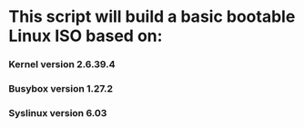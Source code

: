 # This script will build a basic bootable Linux ISO based on:
### Kernel version 2.6.39.4
### Busybox version 1.27.2
### Syslinux version 6.03
